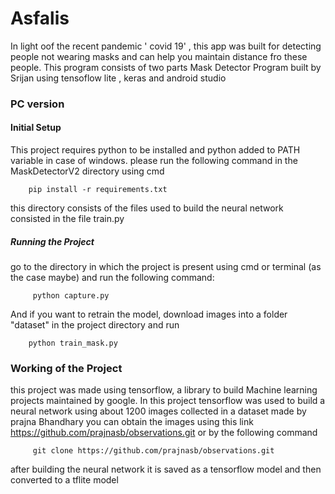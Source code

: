 # Asfalis
In light oof the recent pandemic ' covid 19' , this app was built for detecting people not wearing masks and can help you maintain distance fro these people.
This program consists of two parts 
Mask Detector Program built by Srijan using tensoflow lite , keras and android studio
### PC version
####  Initial Setup
This project requires python to be installed and python added to PATH variable in case of windows.
please run the following command in the MaskDetectorV2 directory using cmd 

        pip install -r requirements.txt
this directory consists of the files used to build the neural network consisted in the file train.py
##### Running the Project
go to the directory in which the project is present using cmd or terminal (as the case maybe) and run the following command:
         
         python capture.py

And if you want to retrain the model, download images into a folder "dataset" in the project directory and run 
        
        python train_mask.py

### Working of the Project

this project was made using tensorflow, a library to build Machine learning projects maintained by google. In this project tensorflow was used to build a neural network using about 1200 images collected in a dataset made by prajna Bhandhary you can obtain the images using this link https://github.com/prajnasb/observations.git or by the following command

         git clone https://github.com/prajnasb/observations.git
         
 after building the neural network it is saved as a tensorflow model and then converted to a tflite model
